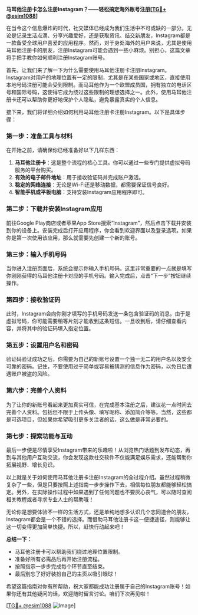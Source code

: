 **马耳他注册卡怎么注册Instagram？——轻松搞定海外账号注册[[TG💪+ @esim1088](https://t.me/s/esim1088)]**

在当今这个信息爆炸的时代，社交媒体已经成为我们生活中不可或缺的一部分。无论是记录生活点滴、分享兴趣爱好，还是获取资讯、结交新朋友，Instagram都是一款备受全球用户喜爱的应用程序。然而，对于身处海外的用户来说，尤其是使用马耳他注册卡的朋友，注册Instagram可能会遇到一些小麻烦。别担心，这篇文章将手把手教你如何顺利注册Instagram账号。

首先，让我们来了解一下为什么需要使用马耳他注册卡注册Instagram。Instagram对用户的地理位置有一定的限制，尤其是在某些国家或地区，直接使用本地号码注册可能会受到限制。而马耳他作为一个欧盟成员国，拥有独立的电话区号和国际号码，这使得它成为绕过这些限制的理想选择之一。此外，使用马耳他注册卡还可以帮助你更好地保护个人隐私，避免暴露真实的个人信息。

接下来，我们将详细介绍如何利用马耳他注册卡注册Instagram。以下是具体步骤：

### 第一步：准备工具与材料

在开始之前，请确保你已经准备好以下几样东西：
1. **马耳他注册卡**：这是整个流程的核心工具。你可以通过一些专门提供虚拟号码服务的平台购买。
2. **有效的电子邮件地址**：用于接收验证码并完成账户激活。
3. **稳定的网络连接**：无论是Wi-Fi还是移动数据，都需要保证信号良好。
4. **智能手机或平板电脑**：支持安装Instagram应用程序即可。

### 第二步：下载并安装Instagram应用

前往Google Play商店或者苹果App Store搜索“Instagram”，然后点击下载并安装到你的设备上。安装完成后打开应用程序，你会看到欢迎界面以及登录选项。如果你是第一次使用该应用，那么就需要先创建一个新的账号。

### 第三步：输入手机号码

当你进入注册页面后，系统会提示你输入手机号码。这里非常重要的一点就是填写你刚刚获得的马耳他注册卡对应的手机号码。输入完成后，点击“下一步”按钮继续操作。

### 第四步：接收验证码

此时，Instagram会向你刚才填写的手机号码发送一条包含验证码的消息。由于是虚拟号码，你可能需要稍等片刻才能收到这条短信。一旦收到后，请仔细查看内容，并将其中的验证码填入指定位置。

### 第五步：设置用户名和密码

验证码验证成功之后，你需要为自己的新账号设置一个独一无二的用户名以及安全可靠的密码。记住，不要使用过于简单或容易被猜测的信息作为密码，以免日后遭遇账户被盗的风险。

### 第六步：完善个人资料

为了让你的新账号看起来更加真实可信，在完成基本注册之后，建议花一点时间去完善个人资料。包括但不限于上传头像、填写昵称、添加简介等等。当然，这些都是可选项目，但如果你希望吸引更多关注者的话，这么做是非常必要的。

### 第七步：探索功能与互动

最后一步便是尽情享受Instagram带来的乐趣啦！从浏览热门话题到发布动态，再到与其他用户互动交流，你会发现这款社交软件不仅能满足娱乐需求，还能帮助你拓展视野、增长见识。

以上就是关于如何使用马耳他注册卡注册Instagram的全过程介绍。虽然过程稍微复杂了一些，但是只要按照上述指南一步步操作下去，相信每位朋友都能够轻松搞定。另外，在实际操作过程中如果遇到了任何问题也不要灰心丧气，可以随时查阅相关教程或者寻求专业人士的帮助哦！

无论你是想要体验不一样的生活方式，还是单纯地想多认识几个志同道合的朋友，Instagram都会是一个不错的选择。而借助马耳他注册卡这一便捷途径，则能够让这一切变得更加简单快捷。所以，赶快行动起来吧！

**总结一下：**
- 马耳他注册卡可以帮助我们绕过地理位置限制。
- 准备好所有必需品后再开始注册流程。
- 按照指示一步步完成每个环节直至结束。
- 最后别忘了好好装扮自己的主页以吸引眼球！

希望这篇指南对你有所帮助，祝大家都能成功注册属于自己的Instagram账号！如果你还有其他疑问的话，欢迎随时留言讨论。咱们下次再见啦！

[[TG💪+ @esim1088](https://t.me/s/esim1088) ![Image](https://i.postimg.cc/4NQfJmqS/Snipaste-2025-05-13-00-14-12.png)]